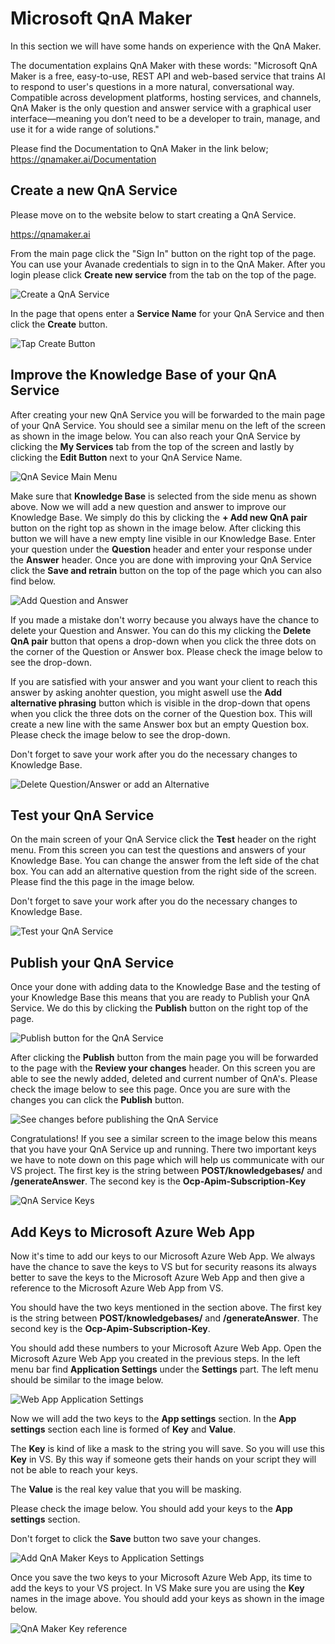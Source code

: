 # Microsoft QnA Maker

In this section we will have some hands on experience with the QnA Maker. 

The documentation explains QnA Maker with these words: "Microsoft QnA Maker is a free, easy-to-use, REST API and web-based service that trains AI to respond to user's questions in a more natural, conversational way. Compatible across development platforms, hosting services, and channels, QnA Maker is the only question and answer service with a graphical user interface—meaning you don’t need to be a developer to train, manage, and use it for a wide range of solutions."

Please find the Documentation to QnA Maker in the link below;
https://qnamaker.ai/Documentation


## Create a new QnA Service

Please move on to the website below to start creating a QnA Service.

https://qnamaker.ai

From the main page click the "Sign In" button on the right top of the page. You can use your Avanade credentials to sign in to the QnA Maker. After you login please click **Create new service** from the tab on the top of the page. 

![Create a QnA Service](https://jrbrbq.by3302.livefilestore.com/y4mV_SBLAImv3w3E4iiW6b_Z6zhQnBr7JTHqgoqjPtcRDXUJKMG6-luQPL8pQJMmbn2c7RKXkO8mrHWuF49RUnVSvV1RYxFzcU4OdCO0o1DuaL1U3MTtulZzI6K8VY-spLMoMXj9zUApdRAl4-1QUISgeoqRKdhU9F-WdMgk--M-wLAVqCGbxP9wZaHqh9JtYdUVWpJRqZTaB0GnuFWdKgpNA?width=720&height=124&cropmode=none)

In the page that opens enter a **Service Name** for your QnA Service and then click the **Create** button.

![Tap Create Button](https://izveyg.by3302.livefilestore.com/y4mWxKN_wpI_BmmRa7FzREORE_VsQegSOXn17RmZU01tt1wZ2Vb6PilmcTUJ-hH8G9ksYJ7_SEaCOKjN6Z9CpopO06xvxpHVyYipSv-bCQpeXIKUnsqBbcAMpFopzurgJOTY1KhnWhmXtLvUIOojRrspKUIHA-3s81CT_jvz_Cdpj2B1r4Tus1FCszZyShLKPQWX_S3u17U-Dgmfd1O6b1--Q?width=920&height=276&cropmode=none)


## Improve the Knowledge Base of your QnA Service

After creating your new QnA Service you will be forwarded to the main page of your QnA Service. You should see a similar menu on the left of the screen as shown in the image below. You can also reach your QnA Service by clicking the **My Services** tab from the top of the screen and lastly by clicking the **Edit Button** next to your QnA Service Name.

![QnA Sevice Main Menu](https://8mycwa.by3302.livefilestore.com/y4mkKUpIQtiwgohxTtuyQqlzZ5MNHPLMZKc4HXPVi2AriI44B8czx-aXPE7A_eTBp8NSSIXfOQ0MXN6E12t2ZWquldMzplwt64zY638lJq2ugqF258KzdMEhQe-ljptxmXYmeUF2_ZAZl-TZT4FOoL7CWZX7EoVmeZtryFljalzTipuuWScjcZSCKpGy6hK9dzTDuokC8d7AOCk-Kyn_YoUig?width=304&height=316&cropmode=none)

Make sure that **Knowledge Base** is selected from the side menu as shown above. Now we will add a new question and answer to improve our Knowledge Base. We simply do this by clicking the **+ Add new QnA pair** button on the right top as shown in the image below. After clicking this button we will have a new empty line visible in our Knowledge Base. Enter your question under the **Question** header and enter your response under the **Answer** header. Once you are done with improving your QnA Service click the **Save and retrain** button on the top of the page which you can also find below.

![Add Question and Answer](https://yuagea.by3302.livefilestore.com/y4mmwHVrfYcGMpRCJQOHTU5QWF1a1drLTO_NZbeKMWoBBQFtDQBiRmhdoN3FvN2WSV_1FhfsAkxkcMOW5OknNvnv0MaMKwiDgtbLm_ASAv10HF1zlrAF5LY6ZJmlDTxhbnioBhHptas_zcVH-6NHfT0ta0rsshUJd02BKx1gnU87NknhYv3TYsk7RO9qqeLxSXC3NTrybJMJeOyGh28TEykRg?width=1232&height=398&cropmode=none)

If you made a mistake don't worry because you always have the chance to delete your Question and Answer. You can do this my clicking the **Delete QnA pair** button that opens a drop-down when you click the three dots on the corner of the Question or Answer box. Please check the image below to see the drop-down.

If you are satisfied with your answer and you want your client to reach this answer by asking anohter question, you might aswell use the **Add alternative phrasing** button which is visible in the drop-down that opens when you click the three dots on the corner of the Question box. This will create a new line with the same Answer box but an empty Question box. Please check the image below to see the drop-down.

Don't forget to save your work after you do the necessary changes to Knowledge Base. 

![Delete Question/Answer or add an Alternative](https://x2tf1q.by3302.livefilestore.com/y4mD3LEF94-f7x6P3qo94gOpNKvb9JlHUOGZcbyWKB9H0GryRPplqKOspSUzq-bOyIMmd4ySp7Sapkr4HwJjd1oKx1aoUwDgKgIXZNp9UPi-3DDjjhoxm-QwaGus6ucV8Ed_PNS5ywlJkr0Wz2wvOzE9-UTdkCxOVK6t_tAjQySPMroLFB0vTQ38UVWLUlq-vGOireE_60Dhy6YjhnhVSZanA?width=770&height=435&cropmode=none)


## Test your QnA Service

On the main screen of your QnA Service click the **Test** header on the right menu. From this screen you can test the questions and answers of your Knowledge Base. You can change the answer from the left side of the chat box. You can add an alternative question from the right side of the screen. Please find the this page in the image below.

Don't forget to save your work after you do the necessary changes to Knowledge Base. 

![Test your QnA Service](https://kyiqka.by3302.livefilestore.com/y4m0B3vPye_soAThT-yY82aQDPOpGmaEF6TfMXIjo3ESvgIjjccIdtcSyuKedHKR1xaj1p-VtaXhLzsTpo5IJImR9qx2Jq_43rxLCAlu_wsy-vzJmnkiXKqv-5CaEaVwlGylZw5GssUyBAL4gh9SuGZgAWPxaC_tK81IH5oMQHO2P4HcppGZDP9XacE-X7XlZA7okrmC2_G4CE3u7PqatjogQ?width=990&height=675&cropmode=none)

## Publish your QnA Service

Once your done with adding data to the Knowledge Base and the testing of your Knowledge Base this means that you are ready to Publish your QnA Service. We do this by clicking the **Publish** button on the right top of the page. 

![Publish button for the QnA Service](https://9g1p7q.by3302.livefilestore.com/y4mtH3K9eUG8FVvdNh5Ln6CfCXuPdONSRaZsHO7uzSiW3mVYqo1iUlW8Xr9JlYTe7ijjBffC7Znv3mUhcu15GCA0-NuTyRQmOuc3oUHpitKYcRqy6UmgyC1Mk8BYuf-99i0Eash26vjtY2kA24JubtZjAOMWSd-8gpVmq6-glAHsjGybaGOlpTRv3ADEZPB5liAWX9ot8OrM_Bk6nVEKJl6Rg?width=454&height=182&cropmode=none)

After clicking the **Publish** button from the main page you will be forwarded to the page with the **Review your changes** header. On this screen you are able to see the newly added, deleted and current number of QnA's. Please check the image below to see this page. Once you are sure with the changes you can click the **Publish** button.


![See changes before publishing the QnA Service](https://w5nbsg.by3302.livefilestore.com/y4mAnrcEtQlHJWDHcPG8OClV59zLXVN0MG7WytadKxV7zNfjFLkr6mMeowO4oD75VRvS9HGqz3ue2weOTLsGzPXh4-HWAieGoi1oEt99AQQwB0SDfs81LgAzFT6_JuzG1A_Din0BvCnLhNa-jUVNn-RXET_4FpjsCdBduPR8932JdY4kZr-5viu0pO18CPVn1LPBWWBEl6F1xxKsmuIc4pX9A?width=1068&height=300&cropmode=none)

Congratulations! If you see a similar screen to the image below this means that you have your QnA Service up and running. There two important keys we have to note down on this page which will help us communicate with our VS project. The first key is the string between **POST/knowledgebases/** and **/generateAnswer**. The second key is the **Ocp-Apim-Subscription-Key**

![QnA Service Keys](https://wcqaqa.by3302.livefilestore.com/y4mpeG2ffAcnuEaBGhFBjlh-2M7bjS_By_zWHvKbAvO6U3DOmHfsr1fP7BbLKgN2LREcQD8-dZhphmEjNsaFywy1cBzXjRnWDcADlkmfpmHHneo1oTE-IA6Olgf0olJ9lUOC1_uCJvMPjNxdtALLb4xquagf21tpPmqv9hwsVbV8R935pZkT5CD2SrVxhYN96yBrCzxwJnh64AllcRw2v90Kg?width=761&height=386&cropmode=none)

 ## Add Keys to Microsoft Azure Web App

Now it's time to add our keys to our Microsoft Azure Web App. We always have the chance to save the keys to VS but for security reasons its always better to save the keys to the Microsoft Azure Web App and then give a reference to the Microsoft Azure Web App from VS. 

You should have the two keys mentioned in the section above. The first key is the string between **POST/knowledgebases/** and **/generateAnswer**. The second key is the **Ocp-Apim-Subscription-Key**.

You should add these numbers to your Microsoft Azure Web App. Open the Microsoft Azure Web App you created in the previous steps. In the left menu bar find **Application Settings** under the **Settings** part. The left menu should be similar to the image below.

   ![Web App Application Settings](https://w5mqsg.by3302.livefilestore.com/y4m5NbT5UBfeDVbsJwQ6P5zwq6jGuBmZz2rDnKjgAyTmj0ZoxX045SKrPtwA1M9C_rZmjXf4fqILiWOJQvgj-3VZ96Fb1bLpcw6W0CANfOEPrsz8waeCQo6pQ5DH1A1dkunrpPCinQul9EEaVHToyUal-CtNOxroi2Uy230qO8oaeyRewqJbu2MziyKMdP2gUIj3nw5aRHz57j_mtv38BHZCQ?width=193&height=266&cropmode=none)

Now we will add the two keys to the **App settings** section. In the **App settings** section each line is formed of **Key** and **Value**. 

The **Key** is kind of like a mask to the string you will save. So you will use this **Key** in VS. By this way if someone gets their hands on your script they will not be able to reach your keys.

The **Value** is the real key value that you will be masking.

Please check the image below. You should add your keys to the **App settings** section.

Don't forget to click the **Save** button two save your changes.

  ![Add QnA Maker Keys to Application Settings](https://78yhwa.by3302.livefilestore.com/y4mybv48TGGm4acAfdekN7SON6ZNRgdcW_AqRQyFYhxr9KrjA0M6AwG6iJkywf-et5DxkcKtnjjMDyyJeJi6yKOvT92X-jpgjksZT1eVFhKAKMjWCsBfyJ7x-Xytj2ZqTUKMsn9Pwg5WcR5_E88MHwA4_AL0gMtfbTfyDsNry50KQ8anMggsUvT93bx5gdrojUiHsAKypYtAJv6tr1px3Rb5g?width=1016&height=213&cropmode=none)

Once you save the two keys to your Microsoft Azure Web App, its time to add the keys to your VS project. In VS Make sure you are using the **Key** names in the image above. You should add your keys as shown in the image below.

 ![QnA Maker Key reference](https://ijvjyg.by3302.livefilestore.com/y4mF6d5M7nRjdg-u2togw5-140Xxj4nNGrGY85l5_3UQVfDa-dIiKE0wmEECcOUlL5WMR6Nr5vysDaiWqgtK6QHaNZ73WdvJ51k6O69NR_wutCuQMEF5LtUegfilms8ywhsMxhfnOpEM8LAs-ctuqvGlbaaq5AHWx01qUx0WqN2Q5Mi9GqM7WrczqQYVmDya4ALETq4dYBgFddX3HtlZOtdJA?width=354&height=80&cropmode=none)